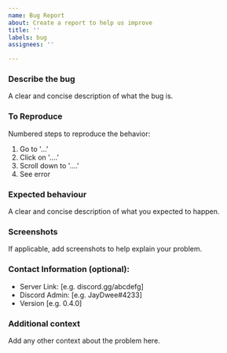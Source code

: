 ```yaml
---
name: Bug Report
about: Create a report to help us improve
title: ''
labels: bug
assignees: ''

---
```


### Describe the bug
A clear and concise description of what the bug is.

### To Reproduce
Numbered steps to reproduce the behavior:
1. Go to '...'
2. Click on '....'
3. Scroll down to '....'
4. See error

### Expected behaviour
A clear and concise description of what you expected to happen.

### Screenshots
If applicable, add screenshots to help explain your problem.

### Contact Information (optional):
 - Server Link: [e.g. discord.gg/abcdefg]
 - Discord Admin: [e.g. JayDwee#4233]
 - Version [e.g. 0.4.0]

### Additional context
Add any other context about the problem here.
